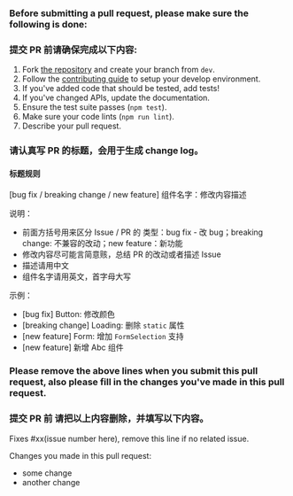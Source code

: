 ### Before submitting a pull request, please make sure the following is done:

### 提交 PR 前请确保完成以下内容:

1. Fork [the repository](https://github.com/youzan/matrix) and create your branch from `dev`.
2. Follow the [contributing guide](./CONTRIBUTING.md) to setup your develop environment.
2. If you've added code that should be tested, add tests!
3. If you've changed APIs, update the documentation.
4. Ensure the test suite passes (`npm test`).
5. Make sure your code lints (`npm run lint`).
6. Describe your pull request.

### 请认真写 PR 的标题，会用于生成 change log。

#### 标题规则
[bug fix / breaking change / new feature] 组件名字：修改内容描述

说明：
* 前面方括号用来区分 Issue / PR 的 类型：bug fix - 改 bug；breaking change: 不兼容的改动；new feature：新功能
* 修改内容尽可能言简意赅，总结 PR 的改动或者描述 Issue
* 描述请用中文
* 组件名字请用英文，首字母大写

示例：
* [bug fix] Button: 修改颜色
* [breaking change] Loading: 删除  `static` 属性
* [new feature] Form: 增加 `FormSelection` 支持
* [new feature] 新增 Abc 组件

### Please remove the above lines when you submit this pull request, also please fill in the changes you've made in this pull request.

### 提交 PR 前 请把以上内容删除，并填写以下内容。

Fixes #xx(issue number here), remove this line if no related issue.

Changes you made in this pull request:

- some change
- another change
